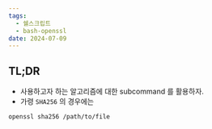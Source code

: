 ```yaml
---
tags:
  - 쉘스크립트
  - bash-openssl
date: 2024-07-09
---
```

## TL;DR

- 사용하고자 하는 알고리즘에 대한 subcommand 를 활용하자.
- 가령 `SHA256` 의 경우에는

```bash
openssl sha256 /path/to/file
```